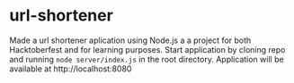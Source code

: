 # url-shortener

Made a url shortener aplication using Node.js a a project for both Hacktoberfest and for learning purposes.
Start application by cloning repo and running `node server/index.js` in the root directory.
Application will be available at http://localhost:8080
